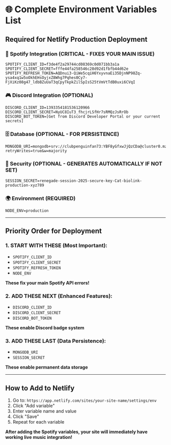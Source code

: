 # 🌐 Complete Environment Variables List

## Required for Netlify Production Deployment

### 🎵 Spotify Integration (CRITICAL - FIXES YOUR MAIN ISSUE)
```
SPOTIFY_CLIENT_ID=f3de4f2a29744cd08369c0d071bb3a1a
SPOTIFY_CLIENT_SECRET=fffe44fa258546c28d92d1fbfb44d62e
SPOTIFY_REFRESH_TOKEN=AQDnui3-QiWe5cqiH6YxyvnaEi35DjnNP98Zq-ysa4xq1w5oOkhEHsOyjxZ8Whg7Pqhes0Cy7-FjXiKz08g47_ldbBZuUaT3qCpyTkpkZilSpIsS25tVmVtTdB0uxi6CVqI
```

### 🎮 Discord Integration (OPTIONAL)
```
DISCORD_CLIENT_ID=1393354181536120966
DISCORD_CLIENT_SECRET=NyUC8IuT3_fhcjrLSfHr7sRMQzJsRrOb
DISCORD_BOT_TOKEN=[Get from Discord Developer Portal or your current secrets]
```

### 🗄️ Database (OPTIONAL - FOR PERSISTENCE)
```
MONGODB_URI=mongodb+srv://clubpenguinfan73:YBF8yGfxwJjQzCDa@cluster0.mzuvuzl.mongodb.net/biolink?retryWrites=true&w=majority
```

### 🔐 Security (OPTIONAL - GENERATES AUTOMATICALLY IF NOT SET)
```
SESSION_SECRET=renegade-session-2025-secure-key-Cat-biolink-production-xyz789
```

### 🌍 Environment (REQUIRED)
```
NODE_ENV=production
```

---

## Priority Order for Deployment

### 1. START WITH THESE (Most Important):
- `SPOTIFY_CLIENT_ID`
- `SPOTIFY_CLIENT_SECRET` 
- `SPOTIFY_REFRESH_TOKEN`
- `NODE_ENV`

**These fix your main Spotify API errors!**

### 2. ADD THESE NEXT (Enhanced Features):
- `DISCORD_CLIENT_ID`
- `DISCORD_CLIENT_SECRET`
- `DISCORD_BOT_TOKEN`

**These enable Discord badge system**

### 3. ADD THESE LAST (Data Persistence):
- `MONGODB_URI`
- `SESSION_SECRET`

**These enable permanent data storage**

---

## How to Add to Netlify

1. Go to: `https://app.netlify.com/sites/your-site-name/settings/env`
2. Click "Add variable"
3. Enter variable name and value
4. Click "Save"
5. Repeat for each variable

**After adding the Spotify variables, your site will immediately have working live music integration!**